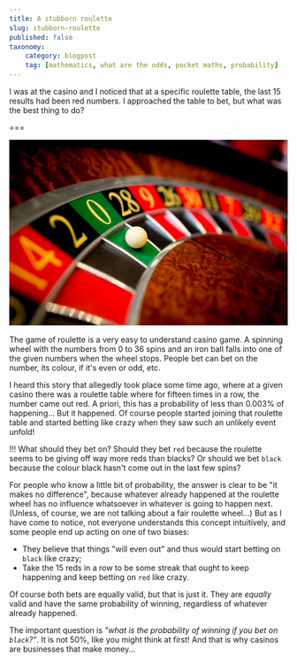 ```yaml
---
title: A stubborn roulette
slug: stubborn-roulette
published: false
taxonomy:
    category: blogpost
    tag: [mathematics, what are the odds, pocket maths, probability]
---
```


I was at the casino and I noticed that at a specific roulette table, the last 15 results had been red numbers. I approached the table to bet, but what was the best thing to do?

===

![Close-up of a casino roulette wheel](roulette.jpg)

The game of roulette is a very easy to understand casino game. A spinning wheel with the numbers from $0$ to $36$ spins and an iron ball falls into one of the given numbers when the wheel stops. People bet can bet on the number, its colour, if it's even or odd, etc.

I heard this story that allegedly took place some time ago, where at a given casino there was a roulette table where for fifteen times in a row, the number came out red. A priori, this has a probability of less than $0.003\%$ of happening... But it happened. Of course people started joining that roulette table and started betting like crazy when they saw such an unlikely event unfold!

!!! What should they bet on? Should they bet `red` because the roulette seems to be giving off way more reds than blacks? Or should we bet `black` because the colour black hasn't come out in the last few spins?

For people who know a little bit of probability, the answer is clear to be "it makes no difference", because whatever already happened at the roulette wheel has no influence whatsoever in whatever is going to happen next. (Unless, of course, we are not talking about a fair roulette wheel...) But as I have come to notice, not everyone understands this concept intuitively, and some people end up acting on one of two biases:

 - They believe that things "will even out" and thus would start betting on `black` like crazy;
 - Take the 15 reds in a row to be some streak that ought to keep happening and keep betting on `red` like crazy.

Of course both bets are equally valid, but that is just it. They are _equally_ valid and have the same probability of winning, regardless of whatever already happened.

The important question is _"what is the probability of winning if you bet on `black`?"_. It is not $50\%$, like you might think at first! And that is why casinos are businesses that make money...